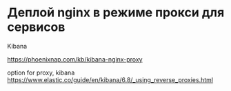 # Деплой nginx в режиме прокси для сервисов

Kibana

https://phoenixnap.com/kb/kibana-nginx-proxy  

option for proxy, kibana  
https://www.elastic.co/guide/en/kibana/6.8/_using_reverse_proxies.html  
